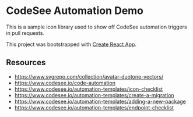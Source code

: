 # CodeSee Automation Demo

This is a sample icon library used to show off CodeSee automation triggers in pull requests.

This project was bootstrapped with [Create React App](https://github.com/facebook/create-react-app).

## Resources

- https://www.svgrepo.com/collection/avatar-duotone-vectors/
- https://www.codesee.io/code-automation
- https://www.codesee.io/automation-templates/icon-checklist
- https://www.codesee.io/automation-templates/create-a-migration
- https://www.codesee.io/automation-templates/adding-a-new-package
- https://www.codesee.io/automation-templates/endpoint-checklist
